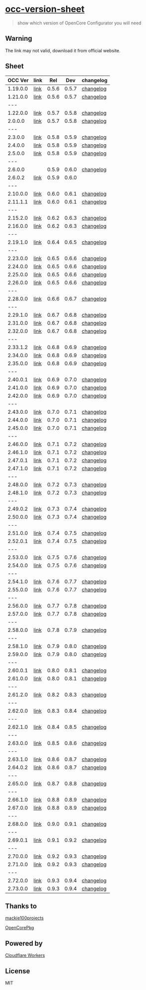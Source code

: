 # [occ-version-sheet](https://github.com/initdc/OCC-version-sheet)

> show which version of OpenCore Configurator you will need

## Warning

The link may not valid, download it from official website.

## Sheet

| OCC Ver  | link                                | Rel   | Dev   | changelog                                    |
| -------- | ----------------------------------- | ----- | ----- | -------------------------------------------- |
| 1.19.0.0 | [link](http://occ.moz.one/1.19.0.0) | 0.5.6 | 0.5.7 | [changelog](http://occ.moz.one/1.19.0.0?log) |
| 1.21.0.0 | [link](http://occ.moz.one/1.21.0.0) | 0.5.6 | 0.5.7 | [changelog](http://occ.moz.one/1.21.0.0?log) |
| ---      |
| 1.22.0.0 | [link](http://occ.moz.one/1.22.0.0) | 0.5.7 | 0.5.8 | [changelog](http://occ.moz.one/1.22.0.0?log) |
| 2.0.0.0  | [link](http://occ.moz.one/2.0.0.0)  | 0.5.7 | 0.5.8 | [changelog](http://occ.moz.one/2.0.0.0?log)  |
| ---      |
| 2.3.0.0  | [link](http://occ.moz.one/2.3.0.0)  | 0.5.8 | 0.5.9 | [changelog](http://occ.moz.one/2.3.0.0?log)  |
| 2.4.0.0  | [link](http://occ.moz.one/2.4.0.0)  | 0.5.8 | 0.5.9 | [changelog](http://occ.moz.one/2.4.0.0?log)  |
| 2.5.0.0  | [link](http://occ.moz.one/2.5.0.0)  | 0.5.8 | 0.5.9 | [changelog](http://occ.moz.one/2.5.0.0?log)  |
| ---      |
| 2.6.0.0  | [](http://occ.moz.one/2.6.0.0)      | 0.5.9 | 0.6.0 | [changelog](http://occ.moz.one/2.6.0.0?log)  |
| 2.6.0.2  | [link](http://occ.moz.one/2.6.0.2)  | 0.5.9 | 0.6.0 | [](http://occ.moz.one/2.6.0.2?log)           |
| ---      |
| 2.10.0.0 | [link](http://occ.moz.one/2.10.0.0) | 0.6.0 | 0.6.1 | [changelog](http://occ.moz.one/2.10.0.0?log) |
| 2.11.1.1 | [link](http://occ.moz.one/2.11.1.1) | 0.6.0 | 0.6.1 | [changelog](http://occ.moz.one/2.11.1.1?log) |
| ---      |
| 2.15.2.0 | [link](http://occ.moz.one/2.15.2.0) | 0.6.2 | 0.6.3 | [changelog](http://occ.moz.one/2.15.2.0?log) |
| 2.16.0.0 | [link](http://occ.moz.one/2.16.0.0) | 0.6.2 | 0.6.3 | [changelog](http://occ.moz.one/2.16.0.0?log) |
| ---      |
| 2.19.1.0 | [link](http://occ.moz.one/2.19.1.0) | 0.6.4 | 0.6.5 | [changelog](http://occ.moz.one/2.19.1.0?log) |
| ---      |
| 2.23.0.0 | [link](http://occ.moz.one/2.23.0.0) | 0.6.5 | 0.6.6 | [changelog](http://occ.moz.one/2.23.0.0?log) |
| 2.24.0.0 | [link](http://occ.moz.one/2.24.0.0) | 0.6.5 | 0.6.6 | [changelog](http://occ.moz.one/2.24.0.0?log) |
| 2.25.0.0 | [link](http://occ.moz.one/2.25.0.0) | 0.6.5 | 0.6.6 | [changelog](http://occ.moz.one/2.25.0.0?log) |
| 2.26.0.0 | [link](http://occ.moz.one/2.26.0.0) | 0.6.5 | 0.6.6 | [changelog](http://occ.moz.one/2.26.0.0?log) |
| ---      |
| 2.28.0.0 | [link](http://occ.moz.one/2.28.0.0) | 0.6.6 | 0.6.7 | [changelog](http://occ.moz.one/2.28.0.0?log) |
| ---      |
| 2.29.1.0 | [link](http://occ.moz.one/2.29.1.0) | 0.6.7 | 0.6.8 | [changelog](http://occ.moz.one/2.29.1.0?log) |
| 2.31.0.0 | [link](http://occ.moz.one/2.31.0.0) | 0.6.7 | 0.6.8 | [changelog](http://occ.moz.one/2.31.0.0?log) |
| 2.32.0.0 | [link](http://occ.moz.one/2.32.0.0) | 0.6.7 | 0.6.8 | [changelog](http://occ.moz.one/2.32.0.0?log) |
| ---      |
| 2.33.1.2 | [link](http://occ.moz.one/2.33.1.2) | 0.6.8 | 0.6.9 | [changelog](http://occ.moz.one/2.33.1.2?log) |
| 2.34.0.0 | [link](http://occ.moz.one/2.34.0.0) | 0.6.8 | 0.6.9 | [changelog](http://occ.moz.one/2.34.0.0?log) |
| 2.35.0.0 | [link](http://occ.moz.one/2.35.0.0) | 0.6.8 | 0.6.9 | [changelog](http://occ.moz.one/2.35.0.0?log) |
| ---      |
| 2.40.0.1 | [link](http://occ.moz.one/2.40.0.1) | 0.6.9 | 0.7.0 | [changelog](http://occ.moz.one/2.40.0.1?log) |
| 2.41.0.0 | [link](http://occ.moz.one/2.41.0.0) | 0.6.9 | 0.7.0 | [changelog](http://occ.moz.one/2.41.0.0?log) |
| 2.42.0.0 | [link](http://occ.moz.one/2.42.0.0) | 0.6.9 | 0.7.0 | [changelog](http://occ.moz.one/2.42.0.0?log) |
| ---      |
| 2.43.0.0 | [link](http://occ.moz.one/2.43.0.0) | 0.7.0 | 0.7.1 | [changelog](http://occ.moz.one/2.43.0.0?log) |
| 2.44.0.0 | [link](http://occ.moz.one/2.44.0.0) | 0.7.0 | 0.7.1 | [changelog](http://occ.moz.one/2.44.0.0?log) |
| 2.45.0.0 | [link](http://occ.moz.one/2.45.0.0) | 0.7.0 | 0.7.1 | [changelog](http://occ.moz.one/2.45.0.0?log) |
| ---      |
| 2.46.0.0 | [link](http://occ.moz.one/2.46.0.0) | 0.7.1 | 0.7.2 | [changelog](http://occ.moz.one/2.46.0.0?log) |
| 2.46.1.0 | [link](http://occ.moz.one/2.46.1.0) | 0.7.1 | 0.7.2 | [changelog](http://occ.moz.one/2.46.1.0?log) |
| 2.47.0.1 | [link](http://occ.moz.one/2.47.0.1) | 0.7.1 | 0.7.2 | [changelog](http://occ.moz.one/2.47.0.1?log) |
| 2.47.1.0 | [link](http://occ.moz.one/2.47.1.0) | 0.7.1 | 0.7.2 | [changelog](http://occ.moz.one/2.47.1.0?log) |
| ---      |
| 2.48.0.0 | [link](http://occ.moz.one/2.48.0.0) | 0.7.2 | 0.7.3 | [changelog](http://occ.moz.one/2.48.0.0?log) |
| 2.48.1.0 | [link](http://occ.moz.one/2.48.1.0) | 0.7.2 | 0.7.3 | [changelog](http://occ.moz.one/2.48.1.0?log) |
| ---      |
| 2.49.0.2 | [link](http://occ.moz.one/2.49.0.2) | 0.7.3 | 0.7.4 | [changelog](http://occ.moz.one/2.49.0.2?log) |
| 2.50.0.0 | [link](http://occ.moz.one/2.50.0.0) | 0.7.3 | 0.7.4 | [changelog](http://occ.moz.one/2.50.0.0?log) |
| ---      |
| 2.51.0.0 | [link](http://occ.moz.one/2.51.0.0) | 0.7.4 | 0.7.5 | [changelog](http://occ.moz.one/2.51.0.0?log) |
| 2.52.0.1 | [link](http://occ.moz.one/2.52.0.1) | 0.7.4 | 0.7.5 | [changelog](http://occ.moz.one/2.52.0.1?log) |
| ---      |
| 2.53.0.0 | [link](http://occ.moz.one/2.53.0.0) | 0.7.5 | 0.7.6 | [changelog](http://occ.moz.one/2.53.0.0?log) |
| 2.54.0.0 | [link](http://occ.moz.one/2.54.0.0) | 0.7.5 | 0.7.6 | [changelog](http://occ.moz.one/2.54.0.0?log) |
| ---      |
| 2.54.1.0 | [link](http://occ.moz.one/2.54.1.0) | 0.7.6 | 0.7.7 | [changelog](http://occ.moz.one/2.54.1.0?log) |
| 2.55.0.0 | [link](http://occ.moz.one/2.55.0.0) | 0.7.6 | 0.7.7 | [changelog](http://occ.moz.one/2.55.0.0?log) |
| ---      |
| 2.56.0.0 | [link](http://occ.moz.one/2.56.0.0) | 0.7.7 | 0.7.8 | [changelog](http://occ.moz.one/2.56.0.0?log) |
| 2.57.0.0 | [link](http://occ.moz.one/2.57.0.0) | 0.7.7 | 0.7.8 | [changelog](http://occ.moz.one/2.57.0.0?log) |
| ---      |
| 2.58.0.0 | [link](http://occ.moz.one/2.58.0.0) | 0.7.8 | 0.7.9 | [changelog](http://occ.moz.one/2.58.0.0?log) |
| ---      |
| 2.58.1.0 | [link](http://occ.moz.one/2.58.1.0) | 0.7.9 | 0.8.0 | [changelog](http://occ.moz.one/2.58.1.0?log) |
| 2.59.0.0 | [link](http://occ.moz.one/2.59.0.0) | 0.7.9 | 0.8.0 | [changelog](http://occ.moz.one/2.59.0.0?log) |
| ---      |
| 2.60.0.1 | [link](http://occ.moz.one/2.60.0.1) | 0.8.0 | 0.8.1 | [changelog](http://occ.moz.one/2.60.0.1?log) |
| 2.61.0.0 | [link](http://occ.moz.one/2.61.0.0) | 0.8.0 | 0.8.1 | [changelog](http://occ.moz.one/2.61.0.0?log) |
| ---      |
| 2.61.2.0 | [link](http://occ.moz.one/2.61.2.0) | 0.8.2 | 0.8.3 | [changelog](http://occ.moz.one/2.61.2.0?log) |
| ---      |
| 2.62.0.0 | [link](http://occ.moz.one/2.62.0.0) | 0.8.3 | 0.8.4 | [changelog](http://occ.moz.one/2.62.0.0?log) |
| ---      |
| 2.62.1.0 | [link](http://occ.moz.one/2.62.1.0) | 0.8.4 | 0.8.5 | [changelog](http://occ.moz.one/2.62.1.0?log) |
| ---      |
| 2.63.0.0 | [link](http://occ.moz.one/2.63.0.0) | 0.8.5 | 0.8.6 | [changelog](http://occ.moz.one/2.63.0.0?log) |
| ---      |
| 2.63.1.0 | [link](http://occ.moz.one/2.63.1.0) | 0.8.6 | 0.8.7 | [changelog](http://occ.moz.one/2.63.1.0?log) |
| 2.64.0.2 | [link](http://occ.moz.one/2.64.0.2) | 0.8.6 | 0.8.7 | [changelog](http://occ.moz.one/2.64.0.2?log) |
| ---      |
| 2.65.0.0 | [link](http://occ.moz.one/2.65.0.0) | 0.8.7 | 0.8.8 | [changelog](http://occ.moz.one/2.65.0.0?log) |
| ---      |
| 2.66.1.0 | [link](http://occ.moz.one/2.66.1.0) | 0.8.8 | 0.8.9 | [changelog](http://occ.moz.one/2.66.1.0?log) |
| 2.67.0.0 | [link](http://occ.moz.one/2.67.0.0) | 0.8.8 | 0.8.9 | [changelog](http://occ.moz.one/2.67.0.0?log) |
| ---      |
| 2.68.0.0 | [link](http://occ.moz.one/2.68.0.0) | 0.9.0 | 0.9.1 | [changelog](http://occ.moz.one/2.68.0.0?log) |
| ---      |
| 2.69.0.1 | [link](http://occ.moz.one/2.69.0.1) | 0.9.1 | 0.9.2 | [changelog](http://occ.moz.one/2.69.0.1?log) |
| ---      |
| 2.70.0.0 | [link](http://occ.moz.one/2.70.0.0) | 0.9.2 | 0.9.3 | [changelog](http://occ.moz.one/2.70.0.0?log) |
| 2.71.0.0 | [link](http://occ.moz.one/2.71.0.0) | 0.9.2 | 0.9.3 | [changelog](http://occ.moz.one/2.71.0.0?log) |
| ---      |
| 2.72.0.0 | [link](http://occ.moz.one/2.72.0.0) | 0.9.3 | 0.9.4 | [changelog](http://occ.moz.one/2.72.0.0?log) |
| 2.73.0.0 | [link](http://occ.moz.one/2.73.0.0) | 0.9.3 | 0.9.4 | [changelog](http://occ.moz.one/2.73.0.0?log) |

## Thanks to

[mackie100projects](https://mackie100projects.altervista.org/)

[OpenCorePkg](https://github.com/acidanthera/OpenCorePkg)

## Powered by

[Cloudflare Workers](https://workers.dev/)

## License

MIT
